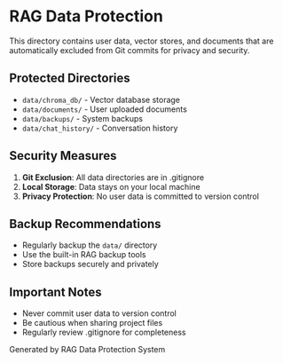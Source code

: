 # RAG Data Protection

This directory contains user data, vector stores, and documents that are automatically excluded from Git commits for privacy and security.

## Protected Directories

- `data/chroma_db/` - Vector database storage
- `data/documents/` - User uploaded documents  
- `data/backups/` - System backups
- `data/chat_history/` - Conversation history

## Security Measures

1. **Git Exclusion**: All data directories are in .gitignore
2. **Local Storage**: Data stays on your local machine
3. **Privacy Protection**: No user data is committed to version control

## Backup Recommendations

- Regularly backup the `data/` directory
- Use the built-in RAG backup tools
- Store backups securely and privately

## Important Notes

- Never commit user data to version control
- Be cautious when sharing project files
- Regularly review .gitignore for completeness

Generated by RAG Data Protection System
